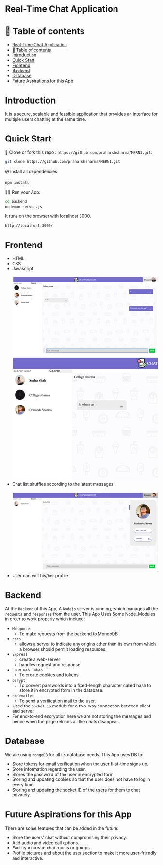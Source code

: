 # Real-Time Chat Application

# 🧭 Table of contents

- [Real-Time Chat Application](#real-time-chat-application)
- [🧭 Table of contents](#-table-of-contents)
- [Introduction](#introduction)
- [Quick Start](#quick-start)
- [Frontend](#frontend)
- [Backend](#backend)
- [Database](#database)
- [Future Aspirations for this App](#future-aspirations-for-this-app)

# Introduction

It is a secure, scalable and feasible application that provides an interface for multiple users chatting at the same time.

# Quick Start 

📄 Clone or fork this repo :
`https://github.com/praharshsharma/MERN1.git`:

```sh
git clone https://github.com/praharshsharma/MERN1.git
```

💿 Install all dependencies:

```sh
npm install
```

🚴‍♂️ Run your App:

```sh
cd backend
nodemon server.js
```
It runs on the browser with localhost 3000.
```sh
http://localhost:3000/
```

# Frontend

 - HTML<br>
 - CSS<br>
 - Javascript<br><br>
 ![](frontend/images/demo.png)
 ![](frontend/images/demo2.png)<br>
 - Chat list shuffles according to the latest messages<br><br>
 ![](frontend/images/demo3.png)<br>
 - User can edit his/her profile

  
# Backend

  At the `Backend` of this App, A `Nodejs` server is running, which manages all the `requests` and `responses` from the user. 
This App Uses Some Node_Modules in order to work properly which include:
- `Mongoose`
  - To make requests from the backend to MongoDB
- `cors`
    - allows a server to indicate any origins other than its own from which a browser should permit loading resources.
- `Express`
  - create a web-server
  - handles request and response
- `JSON Web Token`
  - To create cookies and tokens
- `bcrypt`
  - To convert passwords into a fixed-length character called hash to store it in encrypted form in the database.
- `nodemailer`
  - To send a verification mail to the user.
- Used the `Socket.io` module for a two-way connection between client and server.
- For end-to-end encryption here we are not storing the messages and hence when the page reloads all the chats disappear.

# Database

We are using `MongoDB` for all its database needs. This App uses DB to:
 
 - Store tokens for email verification when the user first-time signs up.
 - Store information regarding the user.
 - Stores the password of the user in encrypted form. 
 - Storing and updating cookies so that the user does not have to log in every time.
 - Storing and updating the socket ID of the users for them to chat privately.

# Future Aspirations for this App

There are some features that can be added in the future:
- Store the users' chat without compromising their privacy.
- Add audio and video call options.
- Facility to create chat rooms or groups.
- Profile pictures and about the user section to make it more user-friendly and interactive.
 
